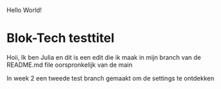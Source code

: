 Hello World!
# Blok-Tech testtitel

Hoii, Ik ben Julia en dit is een edit die ik maak in mijn branch van de README.md file oorspronkelijk van de main

In week 2 een tweede test branch gemaakt om de settings te ontdekken
